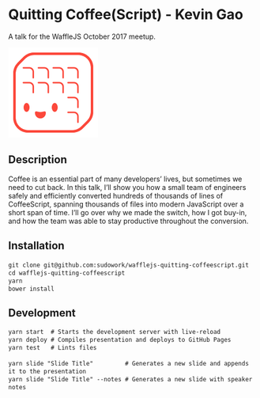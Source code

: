 # Quitting Coffee(Script) - Kevin Gao

A talk for the WaffleJS October 2017 meetup.

![WaffleJS Logo](resources/img/wmo.png)

## Description

Coffee is an essential part of many developers’ lives, but sometimes we need to cut back.
In this talk, I’ll show you how a small team of engineers safely and efficiently converted hundreds of thousands of lines of CoffeeScript, spanning thousands of files into modern JavaScript over a short span of time.
I’ll go over why we made the switch, how I got buy-in, and how the team was able to stay productive throughout the conversion.

## Installation

```shell
git clone git@github.com:sudowork/wafflejs-quitting-coffeescript.git
cd wafflejs-quitting-coffeescript
yarn
bower install
```

## Development

```shell
yarn start  # Starts the development server with live-reload
yarn deploy # Compiles presentation and deploys to GitHub Pages
yarn test   # Lints files

yarn slide "Slide Title"         # Generates a new slide and appends it to the presentation
yarn slide "Slide Title" --notes # Generates a new slide with speaker notes
```

